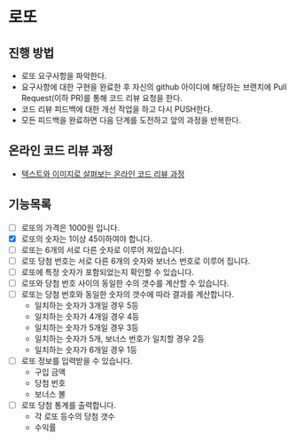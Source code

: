 # 로또
## 진행 방법
* 로또 요구사항을 파악한다.
* 요구사항에 대한 구현을 완료한 후 자신의 github 아이디에 해당하는 브랜치에 Pull Request(이하 PR)를 통해 코드 리뷰 요청을 한다.
* 코드 리뷰 피드백에 대한 개선 작업을 하고 다시 PUSH한다.
* 모든 피드백을 완료하면 다음 단계를 도전하고 앞의 과정을 반복한다.

## 온라인 코드 리뷰 과정
* [텍스트와 이미지로 살펴보는 온라인 코드 리뷰 과정](https://github.com/next-step/nextstep-docs/tree/master/codereview)

## 기능목록
- [ ] 로또의 가격은 1000원 입니다.
- [x] 로또의 숫자는 1이상 45이하여야 합니다.
- [ ] 로또는 6개의 서로 다른 숫자로 이루어 져있습니다.
- [ ] 로또 당첨 번호는 서로 다른 6개의 숫자와 보너스 번호로 이루어 집니다.
- [ ] 로또에 특정 숫자가 포함되었는지 확인할 수 있습니다.
- [ ] 로또와 당첨 번호 사이의 동일한 수의 갯수를 계산할 수 있습니다.
- [ ] 로또는 당첨 번호와 동일한 숫자의 갯수에 따라 결과를 계산합니다.
  - 일치하는 숫자가 3개일 경우 5등
  - 일치하는 숫자가 4개일 경우 4등
  - 일치하는 숫자가 5개일 경우 3등
  - 일치하는 숫자가 5개, 보너스 번호가 일치할 경우 2등
  - 일치하는 숫자가 6개일 경우 1등
- [ ] 로또 정보를 입력받을 수 있습니다.
  - 구입 금액
  - 당첨 번호
  - 보너스 볼
- [ ] 로또 당첨 통계를 출력합니다.
  - 각 로또 등수의 당첨 갯수
  - 수익률
  